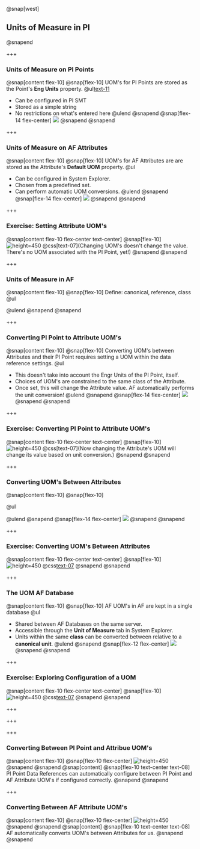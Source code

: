 @snap[west]
## Units of Measure in PI
@snapend

+++

### Units of Measure on PI Points

@snap[content flex-10]
@snap[flex-10]
UOM's for PI Points are stored as the Point's **Eng Units** property.
@ul[text-11](false)
- Can be configured in PI SMT
- Stored as a simple string
- No restrictions on what's entered here
@ulend
@snapend
@snap[flex-14 flex-center]
![](assets/img/uom-pi-point.png)
@snapend
@snapend

+++

### Units of Measure on AF Attributes
@snap[content flex-10]
@snap[flex-10]
UOM's for AF Attributes are are stored as the Attribute's **Default UOM** property.
@ul[](false)
- Can be configured in System Explorer.
- Chosen from a predefined set.
- Can perform automatic UOM conversions.
@ulend
@snapend
@snap[flex-14 flex-center]
![](assets/img/af-attribute-uom.png)
@snapend
@snapend

+++

### Exercise: Setting Attribute UOM's
@snap[content flex-10 flex-center text-center]
@snap[flex-10]
![height=450](assets/img/pse-setting-attribute-uoms.gif)
@css[text-07](Changing UOM's doesn't change the value. There's no UOM associated with the PI Point, yet!)
@snapend
@snapend

+++

### Units of Measure in AF
@snap[content flex-10]
@snap[flex-10]
Define: canonical, reference, class
@ul[](false)

@ulend
@snapend
@snapend

+++

### Converting PI Point to Attribute UOM's
@snap[content flex-10]
@snap[flex-10]
Converting UOM's between Attributes and their PI Point requires setting a UOM within the data reference settings.
@ul[](false)
- This doesn't take into account the Engr Units of the PI Point, itself.
- Choices of UOM's are constrained to the same class of the Attribute.
- Once set, this will change the Attribute value. AF automatically performs the unit conversion! 
@ulend
@snapend
@snap[flex-14 flex-center]
![](assets/img/pse-attribute-pi-point-uom.png)
@snapend
@snapend


+++

### Exercise: Converting PI Point to Attribute UOM's

@snap[content flex-10 flex-center text-center]
@snap[flex-10]
![height=450](assets/img/pi-point-retrieval-uom-change.gif)
@css[text-07](Now changing the Attribute's UOM will change its value based on unit conversion.)
@snapend
@snapend

+++

### Converting UOM's Between Attributes

@snap[content flex-10]
@snap[flex-10]

@ul[](false)

@ulend
@snapend
@snap[flex-14 flex-center]
![](assets/img/pse-converting-attribute-uoms.png)
@snapend
@snapend

+++

### Exercise: Converting UOM's Between Attributes
@snap[content flex-10 flex-center text-center]
@snap[flex-10]
![height=450](assets/img/pse-converting-attribute-uoms.gif)
@css[text-07]()
@snapend
@snapend

+++

### The UOM AF Database
@snap[content flex-10]
@snap[flex-10]
AF UOM's in AF are kept in a single database
@ul[](false)
- Shared between AF Databases on the same server.
- Accessible through the **Unit of Measure** tab in System Explorer.
- Units within the same **class** can be converted between relative to a **canonical unit**.
@ulend
@snapend
@snap[flex-12 flex-center]
![](assets/img/pse-uoms.png)
@snapend
@snapend

+++

### Exercise: Exploring Configuration of a UOM
@snap[content flex-10 flex-center text-center]
@snap[flex-10]
![height=450](assets/img/pse-investigate-uoms.gif)
@css[text-07]()
@snapend
@snapend


+++



+++

+++

### Converting Between PI Point and Attribue UOM's
@snap[content flex-10]
@snap[flex-10 flex-center]
![height=450](assets/img/pi-point-retrieval-uom-change.gif)
@snapend
@snapend
@snap[content]
@snap[flex-10 text-center text-08]
PI Point Data References can automatically configure between PI Point and AF Attribute UOM's if configured correctly.
@snapend
@snapend

+++

### Converting Between AF Attribute UOM's
@snap[content flex-10]
@snap[flex-10 flex-center]
![height=450](assets/img/af-attribute-uom-conversion.gif)
@snapend
@snapend
@snap[content]
@snap[flex-10 text-center text-08]
AF automatically converts UOM's between Attributes for us.
@snapend
@snapend

